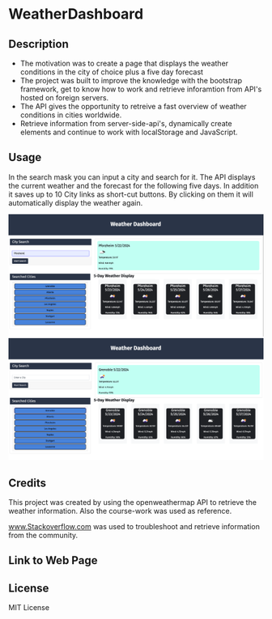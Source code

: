 # WeatherDashboard


## Description

- The motivation was to create a page that displays the weather conditions in the city of choice plus a five day forecast
- The project was built to improve the knowledge with the bootstrap framework, get to know how to work and retrieve inforamtion from API's hosted on
  foreign servers. 
- The API gives the opportunity to retreive a fast overview of weather conditions in cities worldwide.
- Retrieve information from server-side-api's, dynamically create elements and continue to work with localStorage and JavaScript.

## Usage

In the search mask you can input a city and search for it. The API displays the current weather and the forecast for the following five days.
In addition it saves up to 10 City links as short-cut buttons. By clicking on them it will automatically display the weather again.


![Search_Image](/images/Search.png)
![Link_Image](/images/Links.png)

## Credits

This project was created by using the openweathermap API to retrieve the weather information.
Also the course-work was used as reference.

www.Stackoverflow.com was used to troubleshoot and retrieve information from the community.

## Link to Web Page


## License

MIT License
